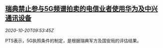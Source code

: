 <!--1603189393000-->
[瑞典禁止参与5G频谱拍卖的电信业者使用华为及中兴通讯设备](https://cn.reuters.com/article/sweden-5g-1020-huawei-zte-idCNKBS27516Q)
------

<div><i>2020-10-20T09:53:45Z</i></div><p>PTS表示，5G执照条件的制定，是根据瑞典军方及国安局的评估结果。</p>
